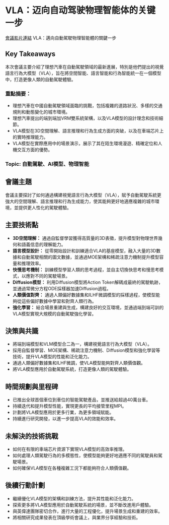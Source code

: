 # VLA：迈向自动驾驶物理智能体的关键一步
[會議影片連結](https://www.nvidia.com/gtc/session-catalog/?search=VLA%EF%BC%9A%E8%BF%88%E5%90%91%E8%87%AA%E5%8A%A8%E9%A9%BE%E9%A9%B6%E7%89%A9%E7%90%86%E6%99%BA%E8%83%BD%E4%BD%93%E7%9A%84%E5%85%B3%E9%94%AE%E4%B8%80%E6%AD%A5&tab.catalogallsessionstab=16566177511100015Kus#/session/1727430977700001r2OJ)
VLA：邁向自動駕駛物理智能體的關鍵一步

## Key Takeaways
本次會議主要介紹了理想汽車在自動駕駛領域的最新進展，特別是他們提出的視覺語言行為大模型（VLA），旨在將空間智能、語言智能和行為智能統一在一個模型中，打造更像人類的自動駕駛體驗。
### 重點摘要：
*   理想汽車在中國自動駕駛領域面臨的挑戰，包括複雜的道路狀況、多樣的交通規則和動態變化的城市環境。
*   理想汽車提出的端到端加VRM雙系統架構，以及VLA模型的設計理念和技術細節。
*   VLA模型在3D空間理解、語言推理和行為生成方面的突破，以及在車端芯片上的實時推理能力。
*   VLA模型在實際應用中的場景演示，展示了其在陌生環境漫遊、精確定位和人機交互方面的優勢。
### Topic: 自動駕駛、AI模型、物理智能

## 會議主題
會議主要探討了如何通過構建視覺語言行為大模型（VLA），賦予自動駕駛系統更強大的空間理解、語言推理和行為生成能力，使其能夠更好地適應複雜的城市環境，並提供更人性化的駕駛體驗。

## 主要技術點
*   **3D空間理解：** 通過自監督學習獲得高質量的3D表徵，提升模型對物理世界幾何和語義信息的理解能力。
*   **語言模型設計：** 從零開始設計和訓練適合VLA的基座模型，融入大量的3D數據和自動駕駛相關的圖文數據，並通過MOE架構和稀疏注意力機制提升模型容量和推理效率。
*   **快慢思考機制：** 訓練模型學習人類的思考過程，並自主切換快思考和慢思考模式，以應對不同的駕駛場景。
*   **Diffusion模型：** 利用Diffusion模型將Action Token解碼成最終的駕駛軌跡，並通過常微分方程ODE採樣器加速Diffusion過程。
*   **人類價值對齊：** 通過人類偏好數據集和ILHF微調模型的採樣過程，使模型能夠從這些偏好數據中學習和對齊人類行為。
*   **強化學習：** 結合場景重建與生成，構建良好的交互環境，並通過端到端可訓的VLA模型實現大規模的自動駕駛強化學習。

## 決策與共識
*   將端到端模型和VLM模型合二為一，構建視覺語言行為大模型（VLA）。
*   採用自監督學習、MOE架構、稀疏注意力機制、Diffusion模型和強化學習等技術，提升VLA模型的性能和泛化能力。
*   通過人類偏好數據集和ILHF微調，使VLA模型能夠對齊人類價值觀。
*   將VLA模型應用於自動駕駛系統，打造更像人類的駕駛體驗。

## 時間規劃與里程碑
*   已推出全球首個車位到車位的智能駕駛產品，並推送給超過40萬台車。
*   持續迭代和提升模型性能，實現更長的平均接管里程MPI。
*   計劃將VLA模型應用於更多行業，為更多領域賦能。
*   持續進行研究開發，以進一步提高VLA的效能和效率。

## 未解決的技術挑戰
*   如何在有限的車端芯片資源下實現VLA模型的高效率推理。
*   如何處理人類駕駛行為的多模態性，使模型能夠更好地適應不同的駕駛員和駕駛場景。
*   如何確保VLA模型在各種複雜工況下都能夠符合人類價值觀。

## 後續行動計劃
*   繼續優化VLA模型的架構和訓練方法，提升其性能和泛化能力。
*   探索更多將VLA模型應用於自動駕駛系統的場景，並不斷改進用戶體驗。
*   與英偉達團隊密切合作，進行大量的工程優化，提升場景生成和重建的效率。
*   將相關研究成果發表在頂級學術會議上，與業界分享經驗和技術。
